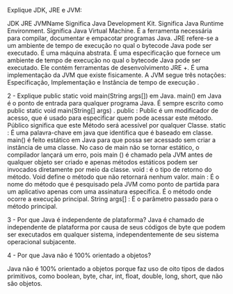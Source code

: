 Explique JDK, JRE e JVM:

JDK
JRE
JVMName
Significa Java Development Kit.
Significa Java Runtime Environment.
Significa Java Virtual Machine.
É a ferramenta necessária para compilar, documentar e empacotar programas Java.
JRE refere-se a um ambiente de tempo de execução no qual o bytecode Java pode ser executado.
É uma máquina abstrata. É uma especificação que fornece um ambiente de tempo de execução no qual o bytecode Java pode ser executado.
Ele contém ferramentas de desenvolvimento JRE +.
É uma implementação da JVM que existe fisicamente.
A JVM segue três notações: Especificação, Implementação e  Instância de tempo de execução .

2 - Explique public static void main(String args[]) em Java.
main() em Java é o ponto de entrada para qualquer programa Java. É sempre escrito como public static void main(String[] args) .
public : Public é um modificador de acesso, que é usado para especificar quem pode acessar este método. Público significa que este Método será acessível por qualquer Classe.
static : É uma palavra-chave em java que identifica que é baseado em classe. main() é feito estático em Java para que possa ser acessado sem criar a instância de uma classe. No caso de main não se tornar estático, o compilador lançará um erro, pois main () é chamado pela JVM antes de qualquer objeto ser criado e apenas métodos estáticos podem ser invocados diretamente por meio da classe. 
void : é o tipo de retorno do método. Void define o método que não retornará nenhum valor.
main : É o nome do método que é pesquisado pela JVM como ponto de partida para um aplicativo apenas com uma assinatura específica. É o método onde ocorre a execução principal.
String args[] : É o parâmetro passado para o método principal.

3 - Por que Java é independente de plataforma?
Java é chamado de independente de plataforma por causa de seus códigos de byte que podem ser executados em qualquer sistema, independentemente de seu sistema operacional subjacente.

4 - Por que Java não é 100% orientado a objetos?

Java não é 100% orientado a objetos porque faz uso de oito tipos de dados primitivos, como boolean, byte, char, int, float, double, long, short, que não são objetos.
